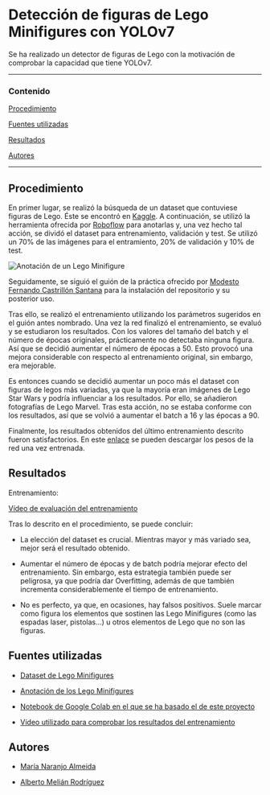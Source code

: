# Detección de figuras de Lego Minifigures con YOLOv7

Se ha realizado un detector de figuras de Lego con la motivación de comprobar la capacidad que tiene YOLOv7.

---
### Contenido

[Procedimiento](#procedimiento)

[Fuentes utilizadas](#fuentes-utilizadas)

[Resultados](#resultados)

[Autores](#autores)

---


## Procedimiento

En primer lugar, se realizó la búsqueda de un dataset que contuviese figuras de Lego. Éste se encontró en [Kaggle](https://www.kaggle.com/). A continuación, se utilizó la herramienta ofrecida por [Roboflow](https://universe.roboflow.com/) para anotarlas y, una vez hecho tal acción, se dividó el dataset para entrenamiento, validación y test. Se utilizó un 70% de las imágenes para el entramiento, 20% de validación y 10% de test.

![Anotación de un Lego Minifigure](Anotación.png)

Seguidamente, se siguió el guión de la práctica ofrecido por [Modesto Fernando Castrillón Santana](https://github.com/otsedom/otsedom.github.io/tree/main/VC/P7) para la instalación del repositorio y su posterior uso.

Tras ello, se realizó el entrenamiento utilizando los parámetros sugeridos en el guión antes nombrado. Una vez la red finalizó el entrenamiento, se evaluó y se estudiaron los resultados. Con los valores del tamaño del batch y el número de épocas originales, prácticamente no detectaba ninguna figura. Así que se decidió aumentar el número de épocas a 50. Esto provocó una mejora considerable con respecto al entrenamiento original, sin embargo, era mejorable.

Es entonces cuando se decidió aumentar un poco más el dataset con figuras de legos más variadas, ya que la mayoría eran imágenes de Lego Star Wars y podría influenciar a los resultados. Por ello, se añadieron fotografías de Lego Marvel. Tras esta acción, no se estaba conforme con los resultados, así que se volvió a aumentar el batch a 16 y las épocas a 90.

Finalmente, los resultados obtenidos del último entrenamiento descrito fueron satisfactorios. En este [enlace](https://alumnosulpgc-my.sharepoint.com/:u:/g/personal/maria_naranjo123_alu_ulpgc_es/EQj5jFlGzyNNrsV5XXy7ZhYBB2HlYsfEezDpeRQ-R56gtA?e=uq6Dm2) se pueden descargar los pesos de la red una vez entrenada.


## Resultados

Entrenamiento:

[Vídeo de evaluación del entrenamiento](https://alumnosulpgc-my.sharepoint.com/:v:/g/personal/maria_naranjo123_alu_ulpgc_es/ERc6ISYhJ2ZEkp3vu3cxxxkBrRmfShoXwdKEkXFQjO919Q?e=5UYxHJ)


Tras lo descrito en el procedimiento, se puede concluir:

- La elección del dataset es crucial. Mientras mayor y más variado sea, mejor será el resultado obtenido.

- Aumentar el número de épocas y de batch podría mejorar efecto del entrenamiento. Sin embargo, esta estrategia también puede ser peligrosa, ya que podría dar Overfitting, además de que también incrementa considerablemente el tiempo de entrenamiento.

- No es perfecto, ya que, en ocasiones, hay falsos positivos. Suele marcar como figura los elementos que sostinen las Lego Minifigures (como las espadas laser, pistolas...) u otros elementos de Lego que no son las figuras.



## Fuentes utilizadas

- [Dataset de Lego Minifigures](https://www.kaggle.com/datasets/ihelon/lego-minifigures-classification)

- [Anotación de los Lego Minifigures](https://universe.roboflow.com/vc-echpj/lego-minifigures-r3zzt/dataset/1)

- [Notebook de Google Colab en el que se ha basado el de este proyecto](https://colab.research.google.com/drive/1X9A8odmK4k6l26NDviiT6dd6TgR-piOa#scrollTo=0W0MpUaTCJro)

- [Vídeo utilizado para comprobar los resultados del entrenamiento](https://www.youtube.com/watch?v=KKx_RPi-lgo)

## Autores

- [María Naranjo Almeida](https://github.com/marianaral)

- [Alberto Melián Rodríguez](https://github.com/Aeronpsaro)
